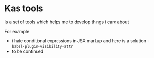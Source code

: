 # Kas tools

Is a set of tools which helps me to develop things i care about

For example
- i hate conditional expressions in JSX markup and here is a solution - `babel-plugin-visibility-attr`
- to be continued

